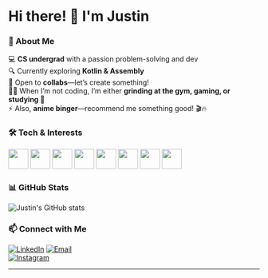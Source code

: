 # Hi there! 👋 I'm Justin  

### 🚀 About Me  
💻 **CS undergrad** with a passion problem-solving and dev  
🔍 Currently exploring **Kotlin & Assembly**  
👯 Open to **collabs**—let’s create something!  
🏋️‍♂️ When I’m not coding, I’m either **grinding at the gym, gaming, or studying 🙂**  
⚡ Also, **anime binger**—recommend me something good! 🎬🔥  

### 🛠️ Tech & Interests  
<p align="left">
  <img src="https://cdn.jsdelivr.net/gh/devicons/devicon/icons/c/c-original.svg" width="40" height="40"/>
  <img src="https://cdn.jsdelivr.net/gh/devicons/devicon/icons/cplusplus/cplusplus-original.svg" width="40" height="40"/>
  <img src="https://cdn.jsdelivr.net/gh/devicons/devicon/icons/python/python-original.svg" width="40" height="40"/>
   <img src="https://cdn.jsdelivr.net/gh/devicons/devicon/icons/kotlin/kotlin-original.svg" width="40" height="40"/>
  <img src="https://cdn.jsdelivr.net/gh/devicons/devicon/icons/pandas/pandas-original.svg" width="40" height="40"/>
  <img src="https://cdn.jsdelivr.net/gh/devicons/devicon/icons/git/git-original.svg" width="40" height="40"/>
  <img src="https://cdn.jsdelivr.net/gh/devicons/devicon/icons/linux/linux-original.svg" width="40" height="40"/>
  <img src="https://cdn.jsdelivr.net/gh/devicons/devicon/icons/vscode/vscode-original.svg" width="40" height="40"/>
</p>   

### 📊 GitHub Stats  
![Justin's GitHub stats](https://github-readme-stats.vercel.app/api?username=D-Justin-Dsouza&show_icons=true&theme=radical)  

### 📫 Connect with Me  
[![LinkedIn](https://img.shields.io/badge/LinkedIn-0A66C2?style=for-the-badge&logo=linkedin&logoColor=white)](https://www.linkedin.com/in/justin-c-d-souza-9a6b401aa/)
[![Email](https://img.shields.io/badge/Email-D14836?style=for-the-badge&logo=gmail&logoColor=white)](mailto:justindsouza80@gmail.com)  
[![Instagram](https://img.shields.io/badge/Instagram-E4405F?style=for-the-badge&logo=instagram&logoColor=white)](https://www.instagram.com/d_justin_dsouza/)  

---
